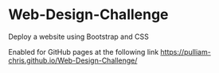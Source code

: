 # Web-Design-Challenge
Deploy a website using Bootstrap and CSS

Enabled for GitHub pages at the following link
https://pulliam-chris.github.io/Web-Design-Challenge/
